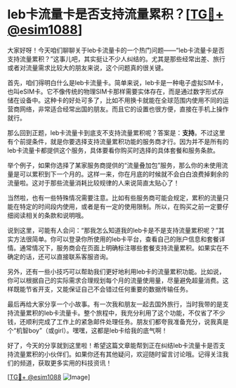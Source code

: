 # leb卡流量卡是否支持流量累积？[[TG💪+ @esim1088](https://t.me/s/esim1088)]

大家好呀！今天咱们聊聊关于leb卡流量卡的一个热门问题——“leb卡流量卡是否支持流量累积？”这事儿吧，其实挺让不少人纠结的。尤其是那些经常出差、旅行或者对流量需求比较大的朋友来说，这个问题真的很关键。

首先，咱们得明白什么是leb卡流量卡。简单来说，leb卡是一种电子虚拟SIM卡，也叫eSIM卡。它不像传统的物理SIM卡那样需要实体存在，而是通过数字形式存储在设备中。这种卡的好处可多了，比如不用换卡就能在全球范围内使用不同的运营商网络，非常适合经常出国的朋友。而且它的设置也很方便，直接在手机上操作就行。

那么回到正题，leb卡流量卡到底支不支持流量累积呢？答案是：**支持**。不过这里有个前提条件，就是你要选择支持流量累积功能的服务商才行。因为并不是所有的leb卡流量卡都提供这个服务，具体要看你购买时选择的具体套餐和服务条款。

举个例子，如果你选择了某家服务商提供的“流量叠加包”服务，那么你的未使用流量是可以累积到下一个月的。这样一来，你在月底的时候就不会白白浪费掉剩余的流量啦。这对于那些流量消耗比较规律的人来说简直太贴心了！

当然啦，也有一些特殊情况需要注意。比如有些服务商可能会规定，累积的流量只能在特定的时间段内使用，或者是有一定的使用限制。所以，在购买之前一定要仔细阅读相关的条款和说明哦。

说到这里，可能有人会问：“那我怎么知道我的leb卡是不是支持流量累积呢？”其实方法很简单。你可以登录你所使用的leb卡平台，查看自己的账户信息和套餐详情。通常情况下，服务商会在页面上明确标注哪些套餐支持流量累积。如果实在不确定的话，还可以直接联系客服咨询。

另外，还有一些小技巧可以帮助我们更好地利用leb卡的流量累积功能。比如说，你可以根据自己的实际需求合理规划每个月的流量使用量，尽量避免超量消费。这样既能节省开支，又能保证自己不会错过任何重要的数据传输任务。

最后再给大家分享一个小故事。有一次我和朋友一起去国外旅行，当时我带的是支持流量累积的leb卡流量卡。整个旅程中，我充分利用了这个功能，不仅省了不少钱，还顺利完成了工作上的紧急邮件处理任务。朋友们都夸我准备充分，说我真是个“机智boy”（或girl）。嘿嘿，这都是leb卡给我的底气啊！

好了，今天的分享就到这里啦！希望这篇文章能帮到正在纠结leb卡流量卡是否支持流量累积的小伙伴们。如果你还有其他疑问，欢迎随时留言讨论哦。记得关注我们的频道，获取更多实用的科技资讯！

[[TG💪+ @esim1088](https://t.me/s/esim1088) ![Image](https://i.postimg.cc/4NQfJmqS/Snipaste-2025-05-13-00-14-12.png)]
